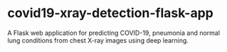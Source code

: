 # covid19-xray-detection-flask-app
A Flask web application for predicting COVID-19, pneumonia and normal lung conditions from chest X-ray images using deep learning. 
